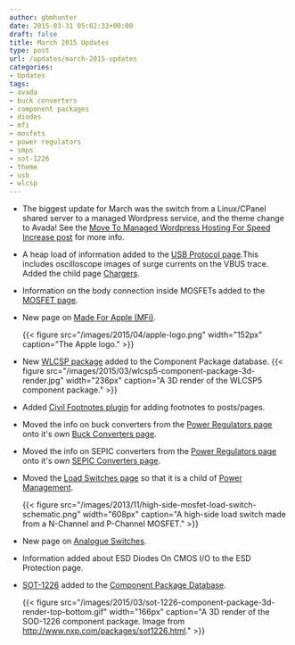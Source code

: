 ```yaml
---
author: gbmhunter
date: 2015-03-31 05:02:33+00:00
draft: false
title: March 2015 Updates
type: post
url: /updates/march-2015-updates
categories:
- Updates
tags:
- avada
- buck converters
- component packages
- diodes
- mfi
- mosfets
- power regulators
- smps
- sot-1226
- theme
- usb
- wlcsp
---
```


* The biggest update for March was the switch from a Linux/CPanel shared server to a managed Wordpress service, and the theme change to Avada! See the [Move To Managed Wordpress Hosting For Speed Increase post](http://blog.mbedded.ninja/site-admin/move-to-managed-wordpress-hosting-for-speed-increase) for more info.
* A heap load of information added to the [USB Protocol page](http://blog.mbedded.ninja/electronics/communication-protocols/usb-protocol).This includes oscilloscope images of surge currents on the VBUS trace. Added the child page [Chargers](http://blog.mbedded.ninja/electronics/communication-protocols/usb-protocol/chargers).
* Information on the body connection inside MOSFETs added to the [MOSFET page](http://blog.mbedded.ninja/electronics/components/mosfets).
* New page on [Made For Apple (MFi)](http://blog.mbedded.ninja/electronics/circuit-design/made-for-ipod-iphone-ipad-mfi).

	{{< figure src="/images/2015/04/apple-logo.png" width="152px" caption="The Apple logo."  >}}

* New [WLCSP package](http://blog.mbedded.ninja/pcb-design/component-packages/wlcsp-component-package) added to the Component Package database.
{{< figure src="/images/2015/03/wlcsp5-component-package-3d-render.jpg" width="236px" caption="A 3D render of the WLCSP5 component package."  >}}

* Added [Civil Footnotes plugin](https://wordpress.org/plugins/civil-footnotes/) for adding footnotes to posts/pages.
* Moved the info on buck converters from the [Power Regulators page](http://blog.mbedded.ninja/electronics/components/power-regulators) onto it's own [Buck Converters page](http://blog.mbedded.ninja/electronics/components/power-regulators/buck-converters).
* Moved the info on SEPIC converters from the [Power Regulators page](http://blog.mbedded.ninja/electronics/components/power-regulators) onto it's own [SEPIC Converters page](http://blog.mbedded.ninja/electronics/components/power-regulators/sepic-converters).
* Moved the [Load Switches page](http://blog.mbedded.ninja/electronics/circuit-design/power-management/load-switches) so that it is a child of [Power Management](http://blog.mbedded.ninja/electronics/circuit-design/power-management).

	{{< figure src="/images/2013/11/high-side-mosfet-load-switch-schematic.png" width="608px" caption="A high-side load switch made from a N-Channel and P-Channel MOSFET."  >}}

* New page on [Analogue Switches](http://blog.mbedded.ninja/electronics/components/analogue-switches).
* Information added about ESD Diodes On CMOS I/O to the ESD Protection page.
* [SOT-1226](http://blog.mbedded.ninja/pcb-design/component-packages/sot-1226-component-package) added to the [Component Package Database](http://blog.mbedded.ninja/pcb-design/component-packages).

	{{< figure src="/images/2015/03/sot-1226-component-package-3d-render-top-bottom.gif" width="166px" caption="A 3D render of the SOD-1226 component package. Image from http://www.nxp.com/packages/sot1226.html."  >}}


